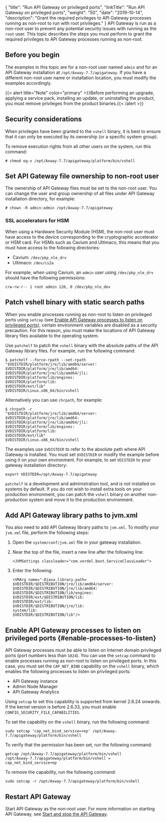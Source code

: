 {
"title": "Run API Gateway on privileged ports",
  "linkTitle": "Run API Gateway on privileged ports",
  "weight": "50",
  "date": "2019-10-14",
  "description": "Grant the required privileges to API Gateway processes running as non-root to run with root privileges."
}
API Gateway is run as a non-root user to prevent any potential security issues with running as the `root` user. This topic describes the steps you must perform to grant the required privileges to API Gateway processes running as non-root.

## Before you begin

The examples in this topic are for a non-root user named `admin` and for an API Gateway installation at `/opt/Axway-7.7/apigateway`. If you have a different non-root user name or installation location, you must modify the examples accordingly.

{{< alert title="Note" color="primary" >}}Before performing an upgrade, applying a service pack, installing an update, or uninstalling the product, you must remove privileges from the product binaries.{{< /alert >}}

## Security considerations

When privileges have been granted to the `vshell` binary, it is best to ensure that it can only be executed by its ownership (or a specific system group).

To remove execution rights from all other users on the system, run this command:

```
# chmod og-x /opt/Axway-7.7/apigateway/platform/bin/vshell
```

## Set API Gateway file ownership to non-root user

The ownership of API Gateway files must be set to the non-root user. You can change the user and group ownership of all files under API Gateway installation directory, for example:

```
# chown -R admin:admin /opt/Axway-7.7/apigateway
```

### SSL accelerators for HSM

When using a Hardware Security Module (HSM), the non-root user must have access to the device corresponding to the cryptographic accelerator or HSM card. For HSMs such as Cavium and Ultimaco, this means that you must have access to the following directories:

* Cavium: `/dev/pkp_nle_drv`
* Ultimaco: `/dev/cs2a`

For example, when using Cavium, an `admin` user using `/dev/pkp_nle_drv` should have the following permissions:

```
crw-rw-r-- 1 root admin 126, 0 /dev/pkp_nle_dev
```

## Patch vshell binary with static search paths

When you enable processes running as non-root to listen on privileged ports using `setcap` (see [Enable API Gateway processes to listen on privileged ports](#enable-processes-to-listen)), certain environment variables are disabled as a security precaution. For this reason, you must make the locations of API Gateway library files available to the operating system.

Use `patchelf` to patch the `vshell` binary with the absolute paths of the API Gateway library files. For example, run the following command:

```
$ patchelf --force-rpath --set-rpath
"$VDISTDIR/platform/jre/lib/amd64/server:
$VDISTDIR/platform/jre/lib/amd64:
$VDISTDIR/platform/jre/lib/amd64/jli:
$VDISTDIR/platform/lib/engines:
$VDISTDIR/platform/lib:
$VDISTDIR/ext/lib"
$VDISTDIR/Linux.x86_64/bin/vshell
```

Alternatively you can use `chrpath`, for example:

```
$ chrpath -r
"$VDISTDIR/platform/jre/lib/amd64/server:
$VDISTDIR/platform/jre/lib/amd64:
$VDISTDIR/platform/jre/lib/amd64/jli:
$VDISTDIR/platform/lib/engines:
$VDISTDIR/platform/lib:
$VDISTDIR/ext/lib"
$VDISTDIR/Linux.x86_64/bin/vshell
```

The examples use `$VDISTDIR` to refer to the absolute path where API Gateway is installed. You must set `$VDISTDIR` or modify the example before using it on your own environment. For example, to set `VDISTDIR` to your gateway installation directory:

```
export VDISTDIR=/opt/Axway-7.7/apigateway
```

`patchelf` is a development and administration tool, and is not installed on systems by default. If you do not wish to install extra tools on your production environment, you can patch the `vshell` binary on another non-production system and move it to the production environment.

## Add API Gateway library paths to jvm.xml

You also need to add API Gateway library paths to `jvm.xml`. To modify your `jvm.xml` file, perform the following steps:

1. Open the `system/conf/jvm.xml` file in your gateway installation.
2. Near the top of the file, insert a new line after the following line:

   ```
   <JVMSettings classloader="com.vordel.boot.ServiceClassLoader">
   ```
3. Enter the following:

   ```
   <VMArg name="-Djava.library.path=
   $VDISTDIR/$DISTRIBUTION/jre/lib/amd64/server:
   $VDISTDIR/$DISTRIBUTION/jre/lib/amd64:
   $VDISTDIR/$DISTRIBUTION/lib/engines:
   $VDISTDIR/ext/$DISTRIBUTION/lib:
   $VDISTDIR/ext/lib:
   $VDISTDIR/$DISTRIBUTION/jre/lib:
   system/lib:
   $VDISTDIR/$DISTRIBUTION/lib"/>
   ```

## Enable API Gateway processes to listen on privileged ports {#enable-processes-to-listen}

API Gateway processes must be able to listen on Internet domain privileged ports (port numbers less than `1024`). You can use the `setcap` command to enable processes running as non-root to listen on privileged ports. In this case, you must set the `CAP_NET_BIND` capability on the `vshell` binary, which enables the following processes to listen on privileged ports:

* API Gateway instance
* Admin Node Manager
* API Gateway Analytics

Using `setcap` to set this capability is supported from kernel 2.6.24 onwards. If the kernel version is before 2.6.33, you must enable `CONFIG_SECURITY_FILE_CAPABILITIES`.

To set the capability on the `vshell` binary, run the following command:

```
sudo setcap 'cap_net_bind_service=+ep' /opt/Axway-7.7/apigateway/platform/bin/vshell
```

To verify that the permission has been set, run the following command:

```
getcap /opt/Axway-7.7/apigateway/platform/bin/vshell
/opt/Axway-7.7/apigateway/platform/bin/vshell = cap_net_bind_service+ep
```

To remove the capability, run the following command:

```
sudo setcap -r /opt/Axway-7.7/apigateway/platform/bin/vshell
```

## Restart API Gateway

Start API Gateway as the non-root user. For more information on starting API Gateway, see [Start and stop the API Gateway](/docs/apim_administration/apigtw_admin/manage_operations/#start-and-stop-the-api-gateway).